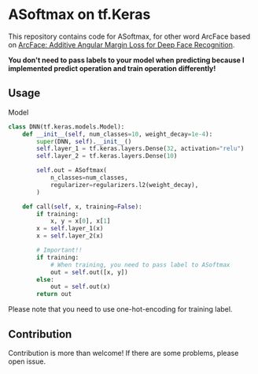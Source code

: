 # ASoftmax on tf.Keras

This repository contains code for ASoftmax, for other word ArcFace based on [ArcFace: Additive Angular Margin Loss for Deep Face Recognition](https://arxiv.org/abs/1801.07698).

**You don't need to pass labels to your model when predicting because I implemented predict operation and train operation differently!**

## Usage

Model

```train.py
class DNN(tf.keras.models.Model):
    def __init__(self, num_classes=10, weight_decay=1e-4):
        super(DNN, self).__init__()
        self.layer_1 = tf.keras.layers.Dense(32, activation="relu")
        self.layer_2 = tf.keras.layers.Dense(10)

        self.out = ASoftmax(
            n_classes=num_classes,
            regularizer=regularizers.l2(weight_decay),
        )

    def call(self, x, training=False):
        if training:
            x, y = x[0], x[1]
        x = self.layer_1(x)
        x = self.layer_2(x)

        # Important!!
        if training:
            # When training, you need to pass label to ASoftmax
            out = self.out([x, y])
        else:
            out = self.out(x)
        return out

```

Please note that you need to use one-hot-encoding for training label.

## Contribution
Contribution is more than welcome!
If there are some problems, please open issue.